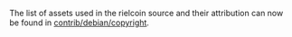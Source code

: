 The list of assets used in the rielcoin source and their attribution can now be found in [contrib/debian/copyright](../contrib/debian/copyright).

